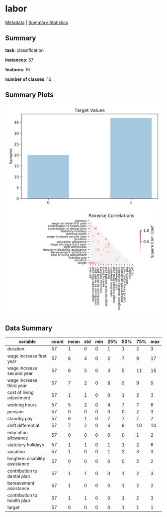 # labor

[Metadata](metadata.yaml) | [Summary Statistics](summary_stats.csv)

## Summary

**task**: classification

**instances**: 57

**features**: 16

**number of classes**: 16

## Summary Plots

![Labels](label.svg)
![Corr](corr.svg)

## Data Summary

|	variable	|	count	|	mean	|	std	|	min	|	25%	|	50%	|	75%	|	max|
| --- | --- | --- | --- | --- | --- | --- | --- | --- |
|	duration	|	57	|	1	|	0	|	0	|	1	|	1	|	2	|	3
|	wage increase first year	|	57	|	6	|	4	|	0	|	2	|	7	|	9	|	17
|	wage increase second year	|	57	|	6	|	5	|	0	|	3	|	5	|	11	|	15
|	wage increase third year	|	57	|	7	|	2	|	0	|	8	|	9	|	9	|	9
|	cost of living adjustment	|	57	|	1	|	1	|	0	|	0	|	1	|	2	|	3
|	working hours	|	57	|	5	|	2	|	0	|	4	|	7	|	7	|	8
|	pension	|	57	|	0	|	0	|	0	|	0	|	0	|	2	|	3
|	standby pay	|	57	|	6	|	1	|	0	|	7	|	7	|	7	|	7
|	shift differential	|	57	|	7	|	2	|	0	|	6	|	9	|	10	|	10
|	education allowance	|	57	|	0	|	0	|	0	|	0	|	0	|	1	|	2
|	statutory holidays	|	57	|	1	|	1	|	0	|	1	|	1	|	2	|	6
|	vacation	|	57	|	1	|	0	|	0	|	1	|	2	|	3	|	3
|	longterm disability assistance	|	57	|	0	|	0	|	0	|	0	|	0	|	2	|	2
|	contribution to dental plan	|	57	|	1	|	1	|	0	|	0	|	1	|	2	|	3
|	bereavement assistance	|	57	|	1	|	0	|	0	|	0	|	1	|	2	|	2
|	contribution to health plan	|	57	|	1	|	1	|	0	|	0	|	1	|	2	|	3
|	target	|	57	|	0	|	0	|	0	|	0	|	1	|	1	|	1
